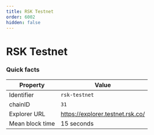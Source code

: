 ```yaml
---
title: RSK Testnet
order: 6002
hidden: false
---
```


# RSK Testnet

### Quick facts

<TableWrap>

| Property        | Value                            |
| --------------- | -------------------------------- |
| Identifier      | `rsk-testnet`                    |
| chainID         | `31`                             |
| Explorer URL    | https://explorer.testnet.rsk.co/ |
| Mean block time | 15 seconds                       |

</TableWrap>
